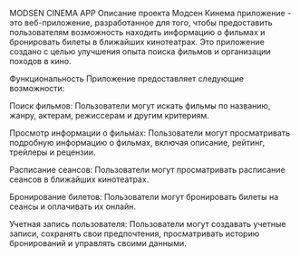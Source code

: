 MODSEN CINEMA APP
Описание проекта
Модсен Кинема приложение - это веб-приложение, разработанное для того, чтобы предоставить пользователям возможность находить информацию о фильмах и бронировать билеты в ближайших кинотеатрах. Это приложение создано с целью улучшения опыта поиска фильмов и организации походов в кино.

Функциональность
Приложение предоставляет следующие возможности:

Поиск фильмов: Пользователи могут искать фильмы по названию, жанру, актерам, режиссерам и другим критериям.

Просмотр информации о фильмах: Пользователи могут просматривать подробную информацию о фильмах, включая описание, рейтинг, трейлеры и рецензии.

Расписание сеансов: Пользователи могут просматривать расписание сеансов в ближайших кинотеатрах.

Бронирование билетов: Пользователи могут бронировать билеты на сеансы и оплачивать их онлайн.

Учетная запись пользователя: Пользователи могут создавать учетные записи, сохранять свои предпочтения, просматривать историю бронирований и управлять своими данными.